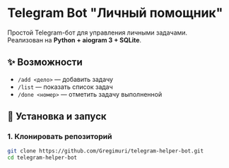 # Telegram Bot "Личный помощник"

Простой Telegram-бот для управления личными задачами.  
Реализован на **Python + aiogram 3 + SQLite**.

## ✨ Возможности
- `/add <дело>` — добавить задачу  
- `/list` — показать список задач  
- `/done <номер>` — отметить задачу выполненной  

## 🚀 Установка и запуск

### 1. Клонировать репозиторий
```bash
git clone https://github.com/Gregimuri/telegram-helper-bot.git
cd telegram-helper-bot

